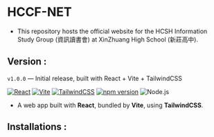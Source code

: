 # HCCF-NET

- This repository hosts the official website for the HCSH Information Study Group (資訊讀書會) at XinZhuang High School (新莊高中).

## Version :
`v1.0.0` — Initial release, built with React + Vite + TailwindCSS

[![React](https://img.shields.io/npm/v/react?logo=react&logoColor=white&color=61DAFB)](https://github.com/facebook/react)
[![Vite](https://img.shields.io/npm/v/vite?logo=vite&logoColor=white&color=646CFF)](https://github.com/vitejs/vite)
[![TailwindCSS](https://img.shields.io/npm/v/tailwindcss?logo=tailwind-css&logoColor=white&color=06B6D4)](https://github.com/tailwindlabs/tailwindcss)
[![npm version](https://img.shields.io/npm/v/your-package-name?logo=npm&logoColor=white&color=CB3837)](https://www.npmjs.com/package/your-package-name)
![Node.js](https://img.shields.io/badge/Node.js-%3E=18.0.0-339933?logo=node.js&logoColor=white)

- A web app built with **React**, bundled by **Vite**, using **TailwindCSS**.

## Installations :


